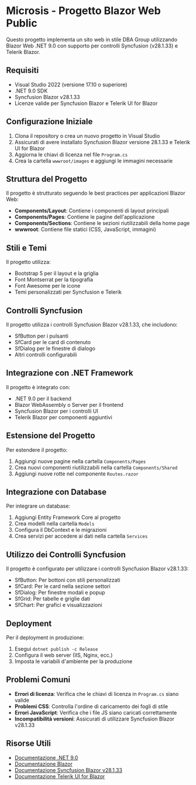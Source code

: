 # Microsis - Progetto Blazor Web Public

Questo progetto implementa un sito web in stile DBA Group utilizzando Blazor Web .NET 9.0 con supporto per controlli Syncfusion (v28.1.33) e Telerik Blazor.

## Requisiti

- Visual Studio 2022 (versione 17.10 o superiore)
- .NET 9.0 SDK
- Syncfusion Blazor v28.1.33
- Licenze valide per Syncfusion Blazor e Telerik UI for Blazor

## Configurazione Iniziale

1. Clona il repository o crea un nuovo progetto in Visual Studio
2. Assicurati di avere installato Syncfusion Blazor versione 28.1.33 e Telerik UI for Blazor
3. Aggiorna le chiavi di licenza nel file `Program.cs`
4. Crea la cartella `wwwroot/images` e aggiungi le immagini necessarie

## Struttura del Progetto

Il progetto è strutturato seguendo le best practices per applicazioni Blazor Web:

- **Components/Layout**: Contiene i componenti di layout principali
- **Components/Pages**: Contiene le pagine dell'applicazione
- **Components/Sections**: Contiene le sezioni riutilizzabili della home page
- **wwwroot**: Contiene file statici (CSS, JavaScript, immagini)

## Stili e Temi

Il progetto utilizza:

- Bootstrap 5 per il layout e la griglia
- Font Montserrat per la tipografia
- Font Awesome per le icone
- Temi personalizzati per Syncfusion e Telerik

## Controlli Syncfusion

Il progetto utilizza i controlli Syncfusion Blazor v28.1.33, che includono:

- SfButton per i pulsanti
- SfCard per le card di contenuto
- SfDialog per le finestre di dialogo
- Altri controlli configurabili

## Integrazione con .NET Framework

Il progetto è integrato con:

- .NET 9.0 per il backend
- Blazor WebAssembly o Server per il frontend
- Syncfusion Blazor per i controlli UI
- Telerik Blazor per componenti aggiuntivi

## Estensione del Progetto

Per estendere il progetto:

1. Aggiungi nuove pagine nella cartella `Components/Pages`
2. Crea nuovi componenti riutilizzabili nella cartella `Components/Shared`
3. Aggiungi nuove rotte nel componente `Routes.razor`

## Integrazione con Database

Per integrare un database:

1. Aggiungi Entity Framework Core al progetto
2. Crea modelli nella cartella `Models`
3. Configura il DbContext e le migrazioni
4. Crea servizi per accedere ai dati nella cartella `Services`

## Utilizzo dei Controlli Syncfusion

Il progetto è configurato per utilizzare i controlli Syncfusion Blazor v28.1.33:

- SfButton: Per bottoni con stili personalizzati
- SfCard: Per le card nella sezione settori
- SfDialog: Per finestre modali e popup
- SfGrid: Per tabelle e griglie dati
- SfChart: Per grafici e visualizzazioni

## Deployment

Per il deployment in produzione:

1. Esegui `dotnet publish -c Release`
2. Configura il web server (IIS, Nginx, ecc.)
3. Imposta le variabili d'ambiente per la produzione

## Problemi Comuni

- **Errori di licenza**: Verifica che le chiavi di licenza in `Program.cs` siano valide
- **Problemi CSS**: Controlla l'ordine di caricamento dei fogli di stile
- **Errori JavaScript**: Verifica che i file JS siano caricati correttamente
- **Incompatibilità versioni**: Assicurati di utilizzare Syncfusion Blazor v28.1.33

## Risorse Utili

- [Documentazione .NET 9.0](https://learn.microsoft.com/aspnet/core)
- [Documentazione Blazor](https://learn.microsoft.com/aspnet/core/blazor)
- [Documentazione Syncfusion Blazor v28.1.33](https://blazor.syncfusion.com/documentation)
- [Documentazione Telerik UI for Blazor](https://docs.telerik.com/blazor-ui/introduction)
